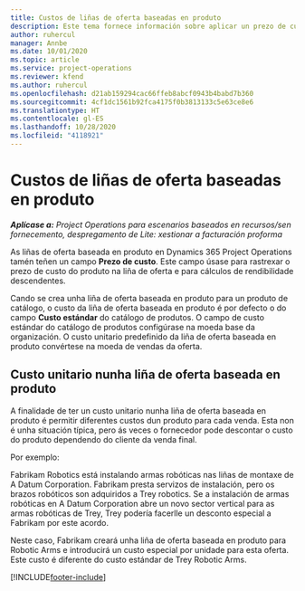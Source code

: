 ```yaml
---
title: Custos de liñas de oferta baseadas en produto
description: Este tema fornece información sobre aplicar un prezo de custo a unha liña de oferta baseada en produtos.
author: ruhercul
manager: Annbe
ms.date: 10/01/2020
ms.topic: article
ms.service: project-operations
ms.reviewer: kfend
ms.author: ruhercul
ms.openlocfilehash: d21ab159294cac66ffeb8abcf0943b4babd7b360
ms.sourcegitcommit: 4cf1dc1561b92fca4175f0b3813133c5e63ce8e6
ms.translationtype: HT
ms.contentlocale: gl-ES
ms.lasthandoff: 10/28/2020
ms.locfileid: "4118921"
---
```

# <a name="costing-product-based-quote-lines"></a>Custos de liñas de oferta baseadas en produto

_**Aplícase a:** Project Operations para escenarios baseados en recursos/sen fornecemento, despregamento de Lite: xestionar a facturación proforma_


As liñas de oferta baseada en produto en Dynamics 365 Project Operations tamén teñen un campo **Prezo de custo**. Este campo úsase para rastrexar o prezo de custo do produto na liña de oferta e para cálculos de rendibilidade descendentes.

Cando se crea unha liña de oferta baseada en produto para un produto de catálogo, o custo da liña de oferta baseada en produto é por defecto o do campo **Custo estándar** do catálogo de produtos. O campo de custo estándar do catálogo de produtos configúrase na moeda base da organización. O custo unitario predefinido da liña de oferta baseada en produto convértese na moeda de vendas da oferta.

## <a name="unit-cost-on-a-product-based-quote-line"></a>Custo unitario nunha liña de oferta baseada en produto

A finalidade de ter un custo unitario nunha liña de oferta baseada en produto é permitir diferentes custos dun produto para cada venda. Esta non é unha situación típica, pero ás veces o fornecedor pode descontar o custo do produto dependendo do cliente da venda final.

Por exemplo:

Fabrikam Robotics está instalando armas robóticas nas liñas de montaxe de A Datum Corporation. Fabrikam presta servizos de instalación, pero os brazos robóticos son adquiridos a Trey robotics. Se a instalación de armas robóticas en A Datum Corporation abre un novo sector vertical para as armas robóticas de Trey, Trey podería facerlle un desconto especial a Fabrikam por este acordo.

Neste caso, Fabrikam creará unha liña de oferta baseada en produto para Robotic Arms e introducirá un custo especial por unidade para esta oferta. Este custo é diferente do custo estándar de Trey Robotic Arms.


[!INCLUDE[footer-include](../../includes/footer-banner.md)]
